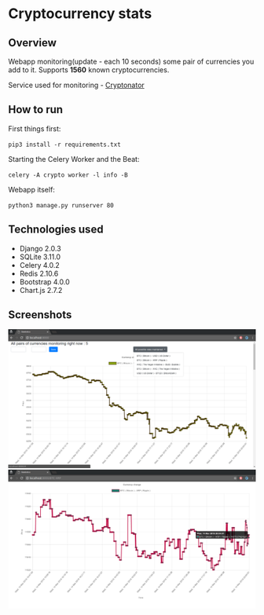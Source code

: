 # Cryptocurrency stats

## Overview
Webapp monitoring(update - each 10 seconds) some pair of currencies you add to it. Supports **1560** known cryptocurrencies.

Service used for monitoring - [Cryptonator](https://cryptonator.com)

## How to run
First things first:

`
pip3 install -r requirements.txt
`

Starting the Celery Worker and the Beat:

`
 celery -A crypto worker -l info -B
`

Webapp itself:

`
python3 manage.py runserver 80
`

## Technologies used
* Django  2.0.3
* SQLite 3.11.0
* Celery 4.0.2
* Redis 2.10.6
* Bootstrap 4.0.0
* Chart.js 2.7.2


## Screenshots
![AllAtOnce](screenshots/1.png)
![SpecificCurrency](screenshots/2.png)

